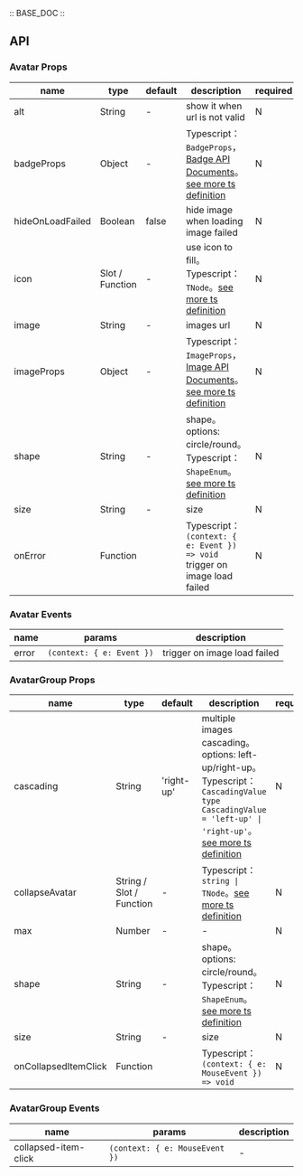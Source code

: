 :: BASE_DOC ::

## API

### Avatar Props

name | type | default | description | required
-- | -- | -- | -- | --
alt | String | - | show it when url is not valid | N
badgeProps | Object | - | Typescript：`BadgeProps`，[Badge API Documents](./badge?tab=api)。[see more ts definition](https://github.com/Tencent/tdesign-mobile-vue/tree/develop/src/avatar/type.ts) | N
hideOnLoadFailed | Boolean | false | hide image when loading image failed | N
icon | Slot / Function | - | use icon to fill。Typescript：`TNode`。[see more ts definition](https://github.com/Tencent/tdesign-mobile-vue/blob/develop/src/common.ts) | N
image | String | - | images url | N
imageProps | Object | - | Typescript：`ImageProps`，[Image API Documents](./image?tab=api)。[see more ts definition](https://github.com/Tencent/tdesign-mobile-vue/tree/develop/src/avatar/type.ts) | N
shape | String | - | shape。options: circle/round。Typescript：`ShapeEnum`。[see more ts definition](https://github.com/Tencent/tdesign-mobile-vue/blob/develop/src/common.ts) | N
size | String | - | size | N
onError | Function |  | Typescript：`(context: { e: Event }) => void`<br/>trigger on image load failed | N

### Avatar Events

name | params | description
-- | -- | --
error | `(context: { e: Event })` | trigger on image load failed


### AvatarGroup Props

name | type | default | description | required
-- | -- | -- | -- | --
cascading | String | 'right-up' | multiple images cascading。options: left-up/right-up。Typescript：`CascadingValue` `type CascadingValue = 'left-up' \| 'right-up'`。[see more ts definition](https://github.com/Tencent/tdesign-mobile-vue/tree/develop/src/avatar/type.ts) | N
collapseAvatar | String / Slot / Function | - | Typescript：`string \| TNode`。[see more ts definition](https://github.com/Tencent/tdesign-mobile-vue/blob/develop/src/common.ts) | N
max | Number | - | \- | N
shape | String | - | shape。options: circle/round。Typescript：`ShapeEnum`。[see more ts definition](https://github.com/Tencent/tdesign-mobile-vue/blob/develop/src/common.ts) | N
size | String | - | size | N
onCollapsedItemClick | Function |  | Typescript：`(context: { e: MouseEvent }) => void`<br/> | N

### AvatarGroup Events

name | params | description
-- | -- | --
collapsed-item-click | `(context: { e: MouseEvent })` | \-
